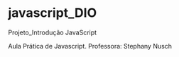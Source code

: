 # javascript_DIO
Projeto_Introdução JavaScript

Aula Prática de Javascript. Professora: Stephany Nusch
